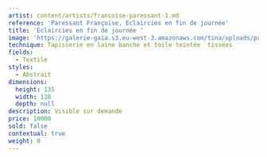 ```yaml
---
artist: content/artists/francoise-paressant-1.md
reference: 'Paressant Françoise, Eclaircies en fin de journée'
title: 'Eclaircies en fin de journée '
image: 'https://galerie-gaia.s3.eu-west-3.amazonaws.com/tina/uploads/paressant-francoise/galerie-gaia-paressant-francoise-tapisserie.jpg'
technique: Tapisserie en laine banche et toile teintée  tissées
fields:
  - Textile
styles:
  - Abstrait
dimensions:
  height: 135
  width: 128
  depth: null
description: Visible sur demande
price: 10000
sold: false
contextual: true
weight: 0
---
```


